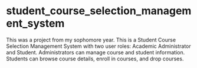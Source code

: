 # student_course_selection_management_system
This was a project from my sophomore year.
This is a Student Course Selection Management System with two user roles: Academic Administrator and Student. Administrators can manage course and student information. Students can browse course details, enroll in courses, and drop courses.
